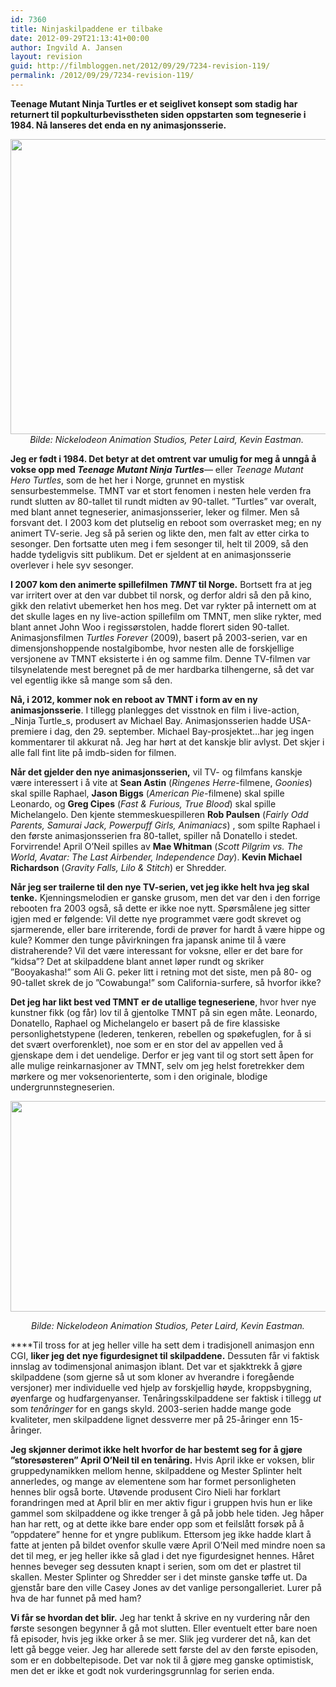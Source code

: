 ```yaml
---
id: 7360
title: Ninjaskilpaddene er tilbake
date: 2012-09-29T21:13:41+00:00
author: Ingvild A. Jansen
layout: revision
guid: http://filmbloggen.net/2012/09/29/7234-revision-119/
permalink: /2012/09/29/7234-revision-119/
---
```

**Teenage Mutant Ninja Turtles er et seiglivet konsept som stadig har returnert til popkulturbevisstheten siden oppstarten som tegneserie i 1984. Nå lanseres det enda en ny animasjonsserie.**

<p style="text-align: center">
  <a href="http://filmbloggen.net/?attachment_id=7235" rel="attachment wp-att-7235"><img class="aligncenter size-large wp-image-7235" src="http://filmbloggen.net/wp-content/uploads//2012/09/teenage-mutant-ninja-turtles-2012-620x472.jpg" alt="" width="620" height="472" /></a><em>Bilde: Nickelodeon Animation Studios, Peter Laird, Kevin Eastman. </em>
</p>

**Jeg er født i 1984. Det betyr at det omtrent var umulig for meg å unngå å vokse opp med _Teenage Mutant Ninja Turtles_**— eller _Teenage Mutant Hero Turtles_, som de het her i Norge, grunnet en mystisk sensurbestemmelse. TMNT var et stort fenomen i nesten hele verden fra rundt slutten av 80-tallet til rundt midten av 90-tallet. ”Turtles” var overalt, med blant annet tegneserier, animasjonsserier, leker og filmer. Men så forsvant det. I 2003 kom det plutselig en reboot som overrasket meg; en ny animert TV-serie. Jeg så på serien og likte den, men falt av etter cirka to sesonger. Den fortsatte uten meg i fem sesonger til, helt til 2009, så den hadde tydeligvis sitt publikum. Det er sjeldent at en animasjonsserie overlever i hele syv sesonger.

**I 2007 kom den animerte spillefilmen _TMNT_ til Norge.** Bortsett fra at jeg var irritert over at den var dubbet til norsk, og derfor aldri så den på kino, gikk den relativt ubemerket hen hos meg. Det var rykter på internett om at det skulle lages en ny live-action spillefilm om TMNT, men slike rykter, med blant annet John Woo i regissørstolen, hadde florert siden 90-tallet. Animasjonsfilmen _Turtles Forever_ (2009), basert på 2003-serien, var en dimensjonshoppende nostalgibombe, hvor nesten alle de forskjellige versjonene av TMNT eksisterte i én og samme film. Denne TV-filmen var tilsynelatende mest beregnet på de mer hardbarka tilhengerne, så det var vel egentlig ikke så mange som så den.

**Nå, i 2012, kommer nok en reboot av TMNT i form av en ny animasjonsserie**. I tillegg planlegges det visstnok en film i live-action, _Ninja Turtle_s, produsert av Michael Bay. Animasjonsserien hadde USA-premiere i dag, den 29. september. Michael Bay-prosjektet…har jeg ingen kommentarer til akkurat nå. Jeg har hørt at det kanskje blir avlyst. Det skjer i alle fall fint lite på imdb-siden for filmen.

<div class="video-shortcode">
</div>

**Når det gjelder den nye animasjonsserien,** vil TV- og filmfans kanskje være interessert i å vite at **Sean Astin** (_Ringenes Herre_-filmene, _Goonies_) skal spille Raphael, **Jason Biggs** (_American Pie_-filmene) skal spille Leonardo, og **Greg Cipes** (_Fast & Furious, True Blood_) skal spille Michelangelo. Den kjente stemmeskuespilleren **Rob Paulsen** (_Fairly Odd Parents, Samurai Jack, Powerpuff Girls, Animaniacs_) , som spilte Raphael i den første animasjonsserien fra 80-tallet, spiller nå Donatello i stedet. Forvirrende! April O’Neil spilles av **Mae Whitman** (_Scott Pilgrim vs. The World, Avatar: The Last Airbender, Independence Day_). **Kevin Michael Richardson** (_Gravity Falls, Lilo & Stitch_) er Shredder.

**Når jeg ser trailerne til den nye TV-serien, vet jeg ikke helt hva jeg skal tenke.** Kjenningsmelodien er ganske grusom, men det var den i den forrige rebooten fra 2003 også, så dette er ikke noe nytt. Spørsmålene jeg sitter igjen med er følgende: Vil dette nye programmet være godt skrevet og sjarmerende, eller bare irriterende, fordi de prøver for hardt å være hippe og kule? Kommer den tunge påvirkningen fra japansk anime til å være distraherende? Vil det være interessant for voksne, eller er det bare for ”kidsa”? Det at skilpaddene blant annet løper rundt og skriker ”Booyakasha!” som Ali G. peker litt i retning mot det siste, men på 80- og 90-tallet skrek de jo ”Cowabunga!” som California-surfere, så hvorfor ikke?

**Det jeg har likt best ved TMNT er de utallige tegneseriene**, hvor hver nye kunstner fikk (og får) lov til å gjentolke TMNT på sin egen måte. Leonardo, Donatello, Raphael og Michelangelo er basert på de fire klassiske personlighetstypene (lederen, tenkeren, rebellen og spøkefuglen, for å si det svært overforenklet), noe som er en stor del av appellen ved å gjenskape dem i det uendelige. Derfor er jeg vant til og stort sett åpen for alle mulige reinkarnasjoner av TMNT, selv om jeg helst foretrekker dem mørkere og mer voksenorienterte, som i den originale, blodige undergrunnstegneserien.

<a href="http://filmbloggen.net/?attachment_id=7236" rel="attachment wp-att-7236"><img src="http://filmbloggen.net/wp-content/uploads//2012/09/Teenage-Mutant-Ninja-Turtles-620x337.jpg" alt="" width="620" height="337" /></a>

<p style="text-align: center">
   <em>Bilde: Nickelodeon Animation Studios, Peter Laird, Kevin Eastman. </em>
</p>

****Til tross for at jeg heller ville ha sett dem i tradisjonell animasjon enn CGI, **liker jeg det nye figurdesignet til skilpaddene.** Dessuten får vi faktisk innslag av todimensjonal animasjon iblant. Det var et sjakktrekk å gjøre skilpaddene (som gjerne så ut som kloner av hverandre i foregående versjoner) mer individuelle ved hjelp av forskjellig høyde, kroppsbygning, øyenfarge og hudfargenyanser. Tenåringsskilpaddene ser faktisk i tillegg _ut_ som _tenåringer_ for en gangs skyld. 2003-serien hadde mange gode kvaliteter, men skilpaddene lignet dessverre mer på 25-åringer enn 15-åringer.

<p style="text-align: left">
  <strong>Jeg skjønner derimot ikke helt hvorfor de har bestemt seg for å gjøre ”storesøsteren” April O’Neil til en tenåring.</strong> Hvis April ikke er voksen, blir gruppedynamikken mellom henne, skilpaddene og Mester Splinter helt annerledes, og mange av elementene som har formet personligheten hennes blir også borte. Utøvende produsent Ciro Nieli har forklart forandringen med at April blir en mer aktiv figur i gruppen hvis hun er like gammel som skilpaddene og ikke trenger å gå på jobb hele tiden. Jeg håper han har rett, og at dette ikke bare ender opp som et feilslått forsøk på å ”oppdatere” henne for et yngre publikum. Ettersom jeg ikke hadde klart å fatte at jenten på bildet ovenfor skulle være April O’Neil med mindre noen sa det til meg, er jeg heller ikke så glad i det nye figurdesignet hennes. Håret hennes beveger seg dessuten knapt i serien, som om det er plastret til skallen. Mester Splinter og Shredder ser i det minste ganske tøffe ut. Da gjenstår bare den ville Casey Jones av det vanlige persongalleriet. Lurer på hva de har funnet på med ham?
</p>

**Vi får se hvordan det blir.** Jeg har tenkt å skrive en ny vurdering når den første sesongen begynner å gå mot slutten. Eller eventuelt etter bare noen få episoder, hvis jeg ikke orker å se mer. Slik jeg vurderer det nå, kan det lett gå begge veier. Jeg har allerede sett første del av den første episoden, som er en dobbeltepisode. Det var nok til å gjøre meg ganske optimistisk, men det er ikke et godt nok vurderingsgrunnlag for serien enda.

<div class="video-shortcode">
</div>